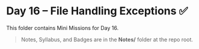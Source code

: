 # Day 16 – File Handling Exceptions ✅

This folder contains Mini Missions for Day 16.

> Notes, Syllabus, and Badges are in the **Notes/** folder at the repo root.